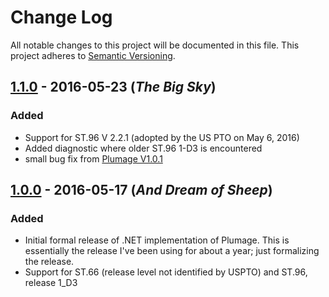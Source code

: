 # Change Log
All notable changes to this project will be documented in this file.
This project adheres to [Semantic Versioning](http://semver.org/).

## [1.1.0](https://github.com/codingatty/Plumage-dotnet/releases/tag/V1.1.0) - 2016-05-23 (*The Big Sky*)
### Added
- Support for ST.96 V 2.2.1 (adopted by the US PTO on May 6, 2016)
- Added diagnostic where older ST.96 1-D3 is encountered
- small bug fix from [Plumage V1.0.1](https://github.com/codingatty/Plumage/releases/tag/V1.0.1)

## [1.0.0](https://github.com/codingatty/Plumage-dotnet/releases/tag/V1.0.0) - 2016-05-17 (*And Dream of Sheep*)
### Added
- Initial formal release of .NET implementation of Plumage. This is essentially the release I've been using for about a year; just formalizing the release.
- Support for ST.66 (release level not identified by USPTO) and ST.96, release 1_D3 
